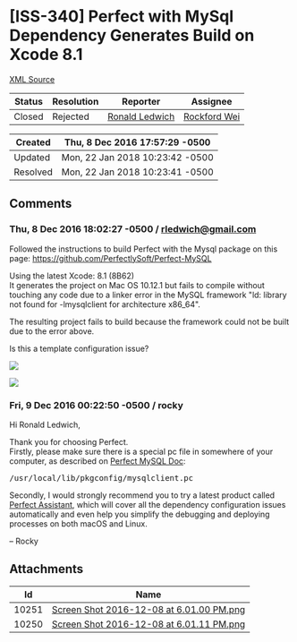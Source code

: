 # [ISS-340] Perfect with MySql Dependency Generates Build on Xcode 8.1

[XML Source](../xml/ISS-340.xml)
<p></p>





Status|Resolution|Reporter|Assignee
------|----------|--------|--------
Closed|Rejected|[Ronald Ledwich](rledwich@gmail.com)|[Rockford Wei]($rocky)





Created|Thu, 8 Dec 2016 17:57:29 -0500
-------|--------------
Updated|Mon, 22 Jan 2018 10:23:42 -0500
Resolved|Mon, 22 Jan 2018 10:23:41 -0500


## Comments




### Thu, 8 Dec 2016 18:02:27 -0500 / rledwich@gmail.com 

<p><p>Followed the instructions to build Perfect with the Mysql package on this page: <a href="https://github.com/PerfectlySoft/Perfect-MySQL" class="external-link" rel="nofollow">https://github.com/PerfectlySoft/Perfect-MySQL</a></p>

<p>Using the latest Xcode: 8.1 (8B62)<br/>
It generates the project on Mac OS 10.12.1 but fails to compile without touching any code due to a linker error in the MySQL framework   "ld: library not found for -lmysqlclient for architecture x86_64".    </p>

<p>The resulting project fails to build because the framework could not be built due to the error above.</p>

<p>Is this a template configuration issue?</p>

<p><span class="image-wrap" style=""><a id="10250_thumb" href="http://jira.perfect.org:8080/secure/attachment/10250/10250_Screen+Shot+2016-12-08+at+6.01.11+PM.png" title="Screen Shot 2016-12-08 at 6.01.11 PM.png" file-preview-type="image" file-preview-id="10250" file-preview-title="Screen Shot 2016-12-08 at 6.01.11 PM.png"><img src="http://jira.perfect.org:8080/secure/thumbnail/10250/_thumb_10250.png" style="border: 0px solid black" /></a></span></p>

<p><span class="image-wrap" style=""><a id="10251_thumb" href="http://jira.perfect.org:8080/secure/attachment/10251/10251_Screen+Shot+2016-12-08+at+6.01.00+PM.png" title="Screen Shot 2016-12-08 at 6.01.00 PM.png" file-preview-type="image" file-preview-id="10251" file-preview-title="Screen Shot 2016-12-08 at 6.01.00 PM.png"><img src="http://jira.perfect.org:8080/secure/thumbnail/10251/_thumb_10251.png" style="border: 0px solid black" /></a></span></p></p>


### Fri, 9 Dec 2016 00:22:50 -0500 / rocky 

<p><p>Hi Ronald Ledwich,</p>

<p>Thank you for choosing Perfect. <br/>
Firstly, please make sure there is a special pc file in somewhere of your computer, as described on <a href="http://perfect.org/docs/MySQL.html" class="external-link" rel="nofollow">Perfect MySQL Doc</a>:</p>

<div class="code panel" style="border-width: 1px;"><div class="codeContent panelContent">
<pre class="code-java">/usr/local/lib/pkgconfig/mysqlclient.pc
</pre>
</div></div>

<p>Secondly, I would strongly recommend you to try a latest product called <a href="http://www.perfect.org/en/assistant/" class="external-link" rel="nofollow">Perfect Assistant</a>, which will cover all the dependency configuration issues automatically and even help you simplify the debugging and deploying processes on both macOS and Linux.</p>


<p>– Rocky</p></p>

## Attachments





Id|Name
------|------------
10251|[Screen Shot 2016-12-08 at 6.01.00 PM.png](../attachment/10251/Screen+Shot+2016-12-08+at+6.01.00+PM.png)
10250|[Screen Shot 2016-12-08 at 6.01.11 PM.png](../attachment/10250/Screen+Shot+2016-12-08+at+6.01.11+PM.png)


